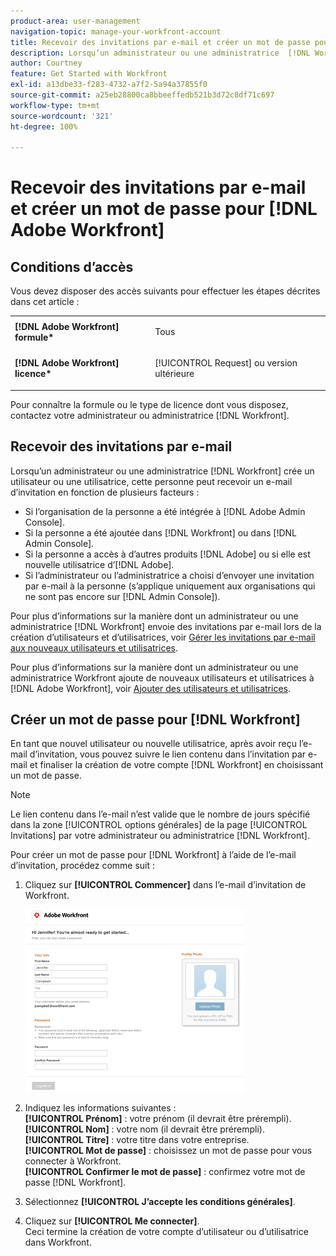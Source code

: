 ```yaml
---
product-area: user-management
navigation-topic: manage-your-workfront-account
title: Recevoir des invitations par e-mail et créer un mot de passe pour  [!DNL Adobe Workfront]
description: Lorsqu’un administrateur ou une administratrice  [!DNL Workfront]  crée un utilisateur ou une utilisatrice, cette personne peut recevoir un e-mail d’invitation en fonction de plusieurs facteurs.
author: Courtney
feature: Get Started with Workfront
exl-id: a13dbe33-f283-4732-a7f2-5a94a37855f0
source-git-commit: a25eb28800ca8bbeeffedb521b3d72c8df71c697
workflow-type: tm+mt
source-wordcount: '321'
ht-degree: 100%

---
```


# Recevoir des invitations par e-mail et créer un mot de passe pour [!DNL Adobe Workfront]

## Conditions d’accès

Vous devez disposer des accès suivants pour effectuer les étapes décrites dans cet article :

<table style="table-layout:auto"> 
 <col> 
 </col> 
 <col> 
 </col> 
 <tbody> 
  <tr> 
   <td role="rowheader"><strong>[!DNL Adobe Workfront] formule*</strong></td> 
   <td> <p>Tous</p> </td> 
  </tr> 
  <tr> 
   <td role="rowheader"><strong>[!DNL Adobe Workfront] licence*</strong></td> 
   <td> <p>[!UICONTROL Request] ou version ultérieure</p> </td> 
  </tr> 
 </tbody> 
</table>

Pour connaître la formule ou le type de licence dont vous disposez, contactez votre administrateur ou administratrice [!DNL Workfront].

## Recevoir des invitations par e-mail

Lorsqu’un administrateur ou une administratrice [!DNL Workfront] crée un utilisateur ou une utilisatrice, cette personne peut recevoir un e-mail d’invitation en fonction de plusieurs facteurs :

* Si l’organisation de la personne a été intégrée à [!DNL Adobe Admin Console].
* Si la personne a été ajoutée dans [!DNL Workfront] ou dans [!DNL Admin Console].
* Si la personne a accès à d’autres produits [!DNL Adobe] ou si elle est nouvelle utilisatrice d’[!DNL Adobe].
* Si l’administrateur ou l’administratrice a choisi d’envoyer une invitation par e-mail à la personne (s’applique uniquement aux organisations qui ne sont pas encore sur [!DNL Admin Console]).

Pour plus d’informations sur la manière dont un administrateur ou une administratrice [!DNL Workfront] envoie des invitations par e-mail lors de la création d’utilisateurs et d’utilisatrices, voir [Gérer les invitations par e-mail aux nouveaux utilisateurs et utilisatrices](../../../administration-and-setup/manage-workfront/emails/manage-email-invitations.md).

Pour plus d’informations sur la manière dont un administrateur ou une administratrice Workfront ajoute de nouveaux utilisateurs et utilisatrices à [!DNL Adobe Workfront], voir [Ajouter des utilisateurs et utilisatrices](../../../administration-and-setup/add-users/create-and-manage-users/add-users.md).

## Créer un mot de passe pour [!DNL Workfront]

En tant que nouvel utilisateur ou nouvelle utilisatrice, après avoir reçu l’e-mail d’invitation, vous pouvez suivre le lien contenu dans l’invitation par e-mail et finaliser la création de votre compte [!DNL Workfront] en choisissant un mot de passe.

>[!NOTE]
>
>Le lien contenu dans l’e-mail n’est valide que le nombre de jours spécifié dans la zone [!UICONTROL options générales] de la page [!UICONTROL Invitations] par votre administrateur ou administratrice [!DNL Workfront].

Pour créer un mot de passe pour [!DNL Workfront] à l’aide de l’e-mail d’invitation, procédez comme suit :

1. Cliquez sur **[!UICONTROL Commencer]** dans l’e-mail d’invitation de Workfront.

   ![Écran nouvel utilisateur ou nouvelle utilisatrice d’une invitation par e-mail](assets/new-user-screen-from-invitation-adobe-350x292.png)

1. Indiquez les informations suivantes :\
   **[!UICONTROL Prénom]** : votre prénom (il devrait être prérempli).\
   **[!UICONTROL Nom]** : votre nom (il devrait être prérempli).\
   **[!UICONTROL Titre]** : votre titre dans votre entreprise.\
   **[!UICONTROL Mot de passe]** : choisissez un mot de passe pour vous connecter à Workfront.\
   **[!UICONTROL Confirmer le mot de passe]** : confirmez votre mot de passe [!DNL Workfront].

1. Sélectionnez **[!UICONTROL J’accepte les conditions générales]**.
1. Cliquez sur **[!UICONTROL Me connecter]**.\
   Ceci termine la création de votre compte d’utilisateur ou d’utilisatrice dans Workfront.
